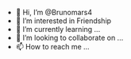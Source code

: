 - 👋 Hi, I’m @Brunomars4
- 👀 I’m interested  in Friendship 
- 🌱 I’m currently learning ...
- 💞️ I’m looking to collaborate on ...
- 📫 How to reach me ...

<!---
Brunomars4/Brunomars4 is a ✨ special ✨ repository because its `README.md` (this file) appears on your GitHub profile.
You can click the Preview link to take a look at your changes.
--->
